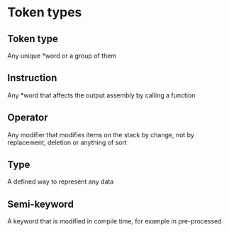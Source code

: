 # Token types

## Token type

Any unique \*word or a group of them

## Instruction

Any \*word that affects the output assembly by
calling a function

## Operator

Any modifier that modifies items on the stack by change,
not by replacement, deletion or anything of sort

## Type

A defined way to represent any data

## Semi-keyword

A keyword that is modified in compile time, for example in pre-processed
